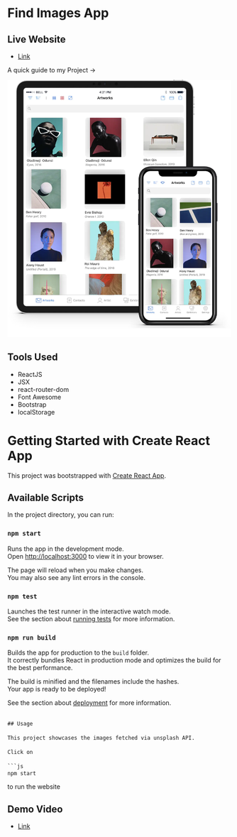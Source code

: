 # Find Images App

## Live Website

- [Link](https://find-images-app-main.vercel.app/)

A quick guide to my Project ->

<img src = "./image.webp">

## Tools Used

- ReactJS
- JSX
- react-router-dom
- Font Awesome
- Bootstrap
- localStorage

# Getting Started with Create React App

This project was bootstrapped with [Create React App](https://github.com/facebook/create-react-app).

## Available Scripts

In the project directory, you can run:

### `npm start`

Runs the app in the development mode.\
Open [http://localhost:3000](http://localhost:3000) to view it in your browser.

The page will reload when you make changes.\
You may also see any lint errors in the console.

### `npm test`

Launches the test runner in the interactive watch mode.\
See the section about [running tests](https://facebook.github.io/create-react-app/docs/running-tests) for more information.

### `npm run build`

Builds the app for production to the `build` folder.\
It correctly bundles React in production mode and optimizes the build for the best performance.

The build is minified and the filenames include the hashes.\
Your app is ready to be deployed!

See the section about [deployment](https://facebook.github.io/create-react-app/docs/deployment) for more information.

``` 

## Usage

This project showcases the images fetched via unsplash API.

Click on

```js
npm start
``` 
to run the website

## Demo Video

- [Link](https://app.gemoo.com/share/home?codeId=M0GrwQRlO5pL3)
